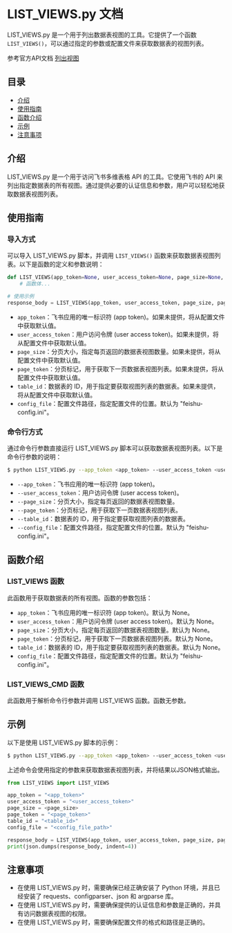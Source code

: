 # LIST_VIEWS.py 文档

LIST_VIEWS.py 是一个用于列出数据表视图的工具。它提供了一个函数 `LIST_VIEWS()`，可以通过指定的参数或配置文件来获取数据表的视图列表。

参考官方API文档 [列出视图](https://open.feishu.cn/document/server-docs/docs/bitable-v1/app-table-view/list)

## 目录

- [介绍](#介绍)
- [使用指南](#使用指南)
- [函数介绍](#函数介绍)
- [示例](#示例)
- [注意事项](#注意事项)

## 介绍

LIST_VIEWS.py 是一个用于访问飞书多维表格 API 的工具。它使用飞书的 API 来列出指定数据表的所有视图。通过提供必要的认证信息和参数，用户可以轻松地获取数据表视图列表。

## 使用指南

### 导入方式

可以导入 LIST_VIEWS.py 脚本，并调用 `LIST_VIEWS()` 函数来获取数据表视图列表。以下是函数的定义和参数说明：

```python
def LIST_VIEWS(app_token=None, user_access_token=None, page_size=None, page_token=None, table_id=None, config_file=None):
    # 函数体...

# 使用示例
response_body = LIST_VIEWS(app_token, user_access_token, page_size, page_token, table_id, config_file)
```

- `app_token`：飞书应用的唯一标识符 (app token)。如果未提供，将从配置文件中获取默认值。
- `user_access_token`：用户访问令牌 (user access token)。如果未提供，将从配置文件中获取默认值。
- `page_size`：分页大小，指定每页返回的数据表视图数量。如果未提供，将从配置文件中获取默认值。
- `page_token`：分页标记，用于获取下一页数据表视图列表。如果未提供，将从配置文件中获取默认值。
- `table_id`：数据表的 ID，用于指定要获取视图列表的数据表。如果未提供，将从配置文件中获取默认值。
- `config_file`：配置文件路径，指定配置文件的位置。默认为 "feishu-config.ini"。

### 命令行方式

通过命令行参数直接运行 LIST_VIEWS.py 脚本可以获取数据表视图列表。以下是命令行参数的说明：

```bash
$ python LIST_VIEWS.py --app_token <app_token> --user_access_token <user_access_token> --page_size <page_size> --page_token <page_token> --table_id <table_id> --config_file <config_file_path>
```

- `--app_token`：飞书应用的唯一标识符 (app token)。
- `--user_access_token`：用户访问令牌 (user access token)。
- `--page_size`：分页大小，指定每页返回的数据表视图数量。
- `--page_token`：分页标记，用于获取下一页数据表视图列表。
- `--table_id`：数据表的 ID，用于指定要获取视图列表的数据表。
- `--config_file`：配置文件路径，指定配置文件的位置。默认为 "feishu-config.ini"。

## 函数介绍

### LIST_VIEWS 函数

此函数用于获取数据表的所有视图。函数的参数包括：

- `app_token`：飞书应用的唯一标识符 (app token)。默认为 None。
- `user_access_token`：用户访问令牌 (user access token)。默认为 None。
- `page_size`：分页大小，指定每页返回的数据表视图数量。默认为 None。
- `page_token`：分页标记，用于获取下一页数据表视图列表。默认为 None。
- `table_id`：数据表的 ID，用于指定要获取视图列表的数据表。默认为 None。
- `config_file`：配置文件路径，指定配置文件的位置。默认为 "feishu-config.ini"。

### LIST_VIEWS_CMD 函数

此函数用于解析命令行参数并调用 LIST_VIEWS 函数。函数无参数。

## 示例

以下是使用 LIST_VIEWS.py 脚本的示例：

```bash
$ python LIST_VIEWS.py --app_token <app_token> --user_access_token <user_access_token> --page_size <page_size> --page_token <page_token> --table_id <table_id> --config_file <config_file_path>
```

上述命令会使用指定的参数来获取数据表视图列表，并将结果以JSON格式输出。

```python
from LIST_VIEWS import LIST_VIEWS

app_token = "<app_token>"
user_access_token = "<user_access_token>"
page_size = <page_size>
page_token = "<page_token>"
table_id = "<table_id>"
config_file = "<config_file_path>"

response_body = LIST_VIEWS(app_token, user_access_token, page_size, page_token, table_id, config_file)
print(json.dumps(response_body, indent=4))
```

## 注意事项

- 在使用 LIST_VIEWS.py 时，需要确保已经正确安装了 Python 环境，并且已经安装了 requests、configparser、json 和 argparse 库。
- 在使用 LIST_VIEWS.py 时，需要确保提供的认证信息和参数是正确的，并具有访问数据表视图的权限。
- 在使用 LIST_VIEWS.py 时，需要确保配置文件的格式和路径是正确的。
